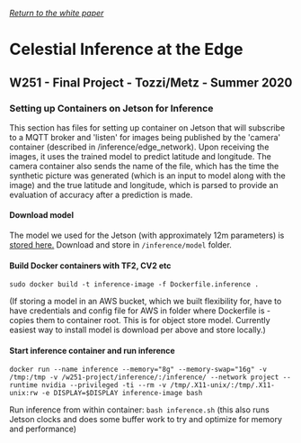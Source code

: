 [_Return to the white paper_](https://github.com/travisrmetz/w251-project#Edge)

# Celestial Inference at the Edge
## W251 - Final Project - Tozzi/Metz - Summer 2020
### Setting up Containers on Jetson for Inference

This section has files for setting up container on Jetson that will subscribe to a MQTT broker and 'listen' for images being published by the 'camera' container (described in /inference/edge_network).  Upon receiving the images, it uses the trained model to predict latitude and longitude.  The camera container also sends the name of the file, which has the time the synthetic picture was generated (which is an input to model along with the image) and the true latitude and longitude, which is parsed to provide an evaluation of accuracy after a prediction is made.

#### Download model

The model we used for the Jetson (with approximately 12m parameters) is [stored here.](https://bobby-digital.s3.us-east.cloud-object-storage.appdomain.cloud/model_for_travis.h5)  Download and store in `/inference/model` folder.


#### Build Docker containers with TF2, CV2 etc

`sudo docker build -t inference-image -f Dockerfile.inference .`

(If storing a model in an AWS bucket, which we built flexibility for, have to have credentials and config file for AWS in folder where Dockerfile is - copies them to container root.  This is for object store model.  Currently easiest way to install model is download per above and store locally.)


#### Start inference container and run inference

```docker run --name inference --memory="8g" --memory-swap="16g" -v /tmp:/tmp -v /w251-project/inference/:/inference/ --network project --runtime nvidia --privileged -ti --rm -v /tmp/.X11-unix/:/tmp/.X11-unix:rw -e DISPLAY=$DISPLAY inference-image bash```

Run inference from within container: `bash inference.sh` (this also runs Jetson clocks and does some buffer work to try and optimize for memory and performance)




